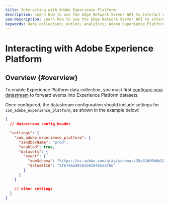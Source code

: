 ```yaml
---
title: Interacting with Adobe Experience Platform
description: Learn how to use the Edge Network Server API to interact with Adobe Experience Platform
seo-description: Learn how to use the Edge Network Server API to interact with Adobe Experience Platform
keywords: data collection; outlet; analytics; Adobe Experience Platform Edge Network api;aep
---
```


# Interacting with Adobe Experience Platform

## Overview {#overview}

To enable Experience Platform data collection, you must first [configure your datastream](../edge/fundamentals/datastreams.md) to forward events into Experience Platform datasets.

Once configured, the datastream configuration should include settings for `com_adobe_experience_platform`, as shown in the example below:


```json
{
  // datastream config header

  "settings": {
    "com_adobe_experience_platform": {
      "sandboxName": "prod",
      "enabled": true,
      "datasets": {
        "event": {
          "xdmSchema": "https://ns.adobe.com/atag/schemas/35a31609b6d3242736751df469ade031",
          "datasetId": "5f67e6ad9501b0194b5aafb6"
        }
      }
    }

    // other settings
  }
}
```
